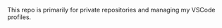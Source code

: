 This repo is primarily for private repositories and managing my VSCode profiles.

<!---
ArcaneKent/ArcaneKent is a ✨ special ✨ repository because its `README.md` (this file) appears on your GitHub profile.
You can click the Preview link to take a look at your changes.
--->
